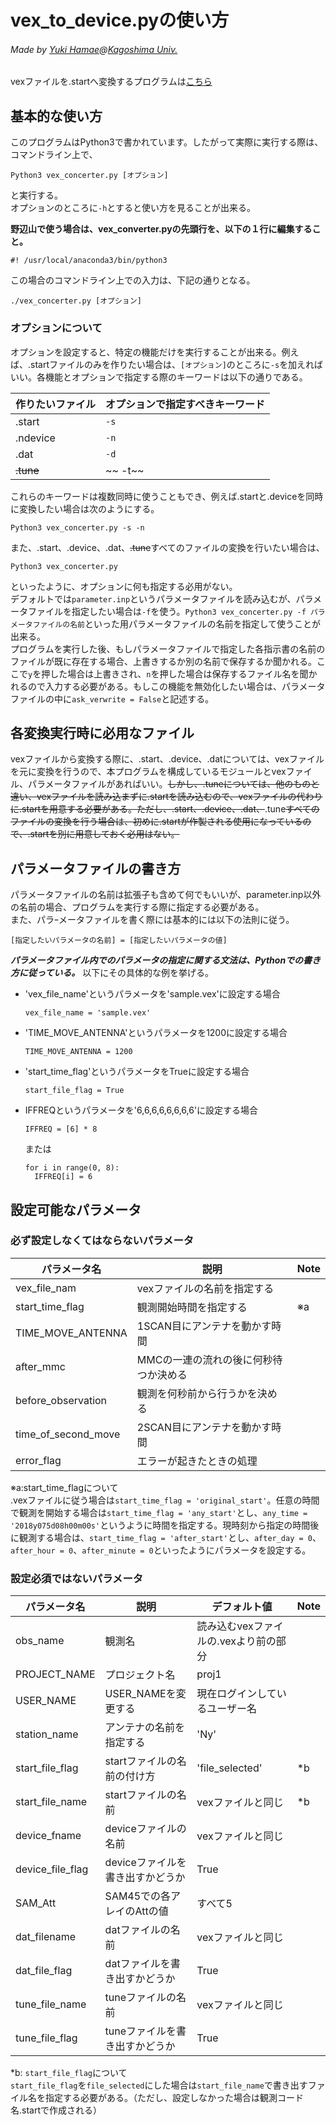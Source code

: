 # vex_to_device.pyの使い方
###### Made by [Yuki Hamae]()@[Kagoshima Univ.](http://milkyway.sci.kagoshima-u.ac.jp/~imai/lab/)  
vexファイルを.startへ変換するプログラムは[こちら](https://github.com/TakeruKawaguchi/vex_to_start)

## 基本的な使い方
このプログラムはPython3で書かれています。したがって実際に実行する際は、コマンドライン上で、  
```
Python3 vex_concerter.py [オプション]
```
と実行する。  
オプションのところに`-h`とすると使い方を見ることが出来る。  

**野辺山で使う場合は、vex_converter.pyの先頭行を、以下の１行に編集すること。**
```
#! /usr/local/anaconda3/bin/python3
```
この場合のコマンドライン上での入力は、下記の通りとなる。
```
./vex_concerter.py [オプション]
```

### オプションについて  
オプションを設定すると、特定の機能だけを実行することが出来る。例えば、.startファイルのみを作りたい場合は、`[オプション]`のところに`-s`を加えればいい。各機能とオプションで指定する際のキーワードは以下の通りである。  

|作りたいファイル|オプションで指定すべきキーワード|
|-------------|--------------------------|
|.start       | `-s`                     |
|.ndevice     | `-n`                     |
|.dat         | `-d`                     |
|~~.tune~~    |~~ -t~~                 |

これらのキーワードは複数同時に使うこともでき、例えば.startと.deviceを同時に変換したい場合は次のようにする。  
```
Python3 vex_concerter.py -s -n
```
また、.start、.device、.dat、~~.tune~~すべてのファイルの変換を行いたい場合は、  
```
Python3 vex_concerter.py
```
といったように、オプションに何も指定する必用がない。  
デフォルトでは`parameter.inp`というパラメータファイルを読み込むが、パラメータファイルを指定したい場合は`-f`を使う。`Python3 vex_concerter.py -f パラメータファイルの名前`といった用パラメータファイルの名前を指定して使うことが出来る。  
プログラムを実行した後、もしパラメータファイルで指定した各指示書の名前のファイルが既に存在する場合、上書きするか別の名前で保存するか聞かれる。ここで`y`を押した場合は上書きされ、`n`を押した場合は保存するファイル名を聞かれるので入力する必要がある。もしこの機能を無効化したい場合は、パラメータファイルの中に`ask_verwrite = False`と記述する。

## 各変換実行時に必用なファイル  
vexファイルから変換する際に、.start、.device、.datについては、vexファイルを元に変換を行うので、本プログラムを構成しているモジュールとvexファイル、パラメータファイルがあればいい。~~しかし、.tuneについては、他のものと違い、vexファイルを読み込まずに.startを読み込むので、vexファイルの代わりに.startを用意する必要がある。ただし、.start、.device、.dat、~~.tune~~すべてのファイルの変換を行う場合は、初めに.startが作製される使用になっているので、.startを別に用意しておく必用はない。~~  

## パラメータファイルの書き方  
パラメータファイルの名前は拡張子も含めて何でもいいが、parameter.inp以外の名前の場合、プログラムを実行する際に指定する必要がある。  
また、パラｰメータファイルを書く際には基本的には以下の法則に従う。  
```
[指定したいパラメータの名前] = [指定したいパラメータの値]
```
***パラメータファイル内でのパラメータの指定に関する文法は、Pythonでの書き方に従っている。*** 以下にその具体的な例を挙げる。  
- 'vex_file_name'というパラメータを'sample.vex'に設定する場合  
  ```
  vex_file_name = 'sample.vex'
  ```
- 'TIME_MOVE_ANTENNA'というパラメータを1200に設定する場合  
  ```
  TIME_MOVE_ANTENNA = 1200
  ```
- 'start_time_flag'というパラメータをTrueに設定する場合  
  ```
  start_file_flag = True
  ```
- IFFREQというパラメータを'6,6,6,6,6,6,6,6'に設定する場合
  ```
  IFFREQ = [6] * 8
  ```
  または
  ```
  for i in range(0, 8):
    IFFREQ[i] = 6
  ```

## 設定可能なパラメータ  
### 必ず設定しなくてはならないパラメータ  
|パラメータ名          |説明 |Note |
|--------------------|----|-----|
|vex_file_nam        |vexファイルの名前を指定する | |
|start_time_flag     |観測開始時間を指定する |※a |
|TIME_MOVE_ANTENNA   |1SCAN目にアンテナを動かす時間 | |
|after_mmc           |MMCの一連の流れの後に何秒待つか決める | |
|before_observation  |観測を何秒前から行うかを決める | |
|time_of_second_move |2SCAN目にアンテナを動かす時間 | |
|error_flag          |エラーが起きたときの処理 | |


※a:start_time_flagについて  
    .vexファイルに従う場合は`start_time_flag = 'original_start'`。任意の時間で観測を開始する場合は`start_time_flag = 'any_start'`とし、`any_time = '2018y075d08h00m00s'`というように時間を指定する。現時刻から指定の時間後に観測する場合は、`start_time_flag = 'after_start'`とし、`after_day = 0`、`after_hour = 0`、`after_minute = 0`といったようにパラメータを設定する。

### 設定必須ではないパラメータ  
| パラメータ名      |説明 |デフォルト値 |Note |
|-----------------|-----|------------|---|
|obs_name         |観測名|読み込むvexファイルの.vexより前の部分||
|PROJECT_NAME     |プロジェクト名 |proj1| |
|USER_NAME        | USER_NAMEを変更する|現在ログインしているユーザー名 | |
|station_name     |アンテナの名前を指定する |'Ny' | |
|start_file_flag  | startファイルの名前の付け方|'file_selected' |*b|
|start_file_name  |startファイルの名前 |vexファイルと同じ |*b|
|device_fname     |deviceファイルの名前 |vexファイルと同じ| |
|device_file_flag |deviceファイルを書き出すかどうか|True||
|SAM_Att          |SAM45での各アレイのAttの値|すべて5||
|dat_filename     |datファイルの名前|vexファイルと同じ||
|dat_file_flag    |datファイルを書き出すかどうか|True||
|tune_file_name   |tuneファイルの名前|vexファイルと同じ||
|tune_file_flag   |tuneファイルを書き出すかどうか|True||  


*b: `start_file_flag`について  
    `start_file_flag`を`file_selected`にした場合は`start_file_name`で書き出すファイル名を指定する必要がある。（ただし、設定しなかった場合は観測コード名.startで作成される）






